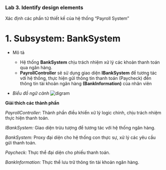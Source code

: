 
### Lab 3. Identify design elements ###
Xác định các phần tử thiết kế của hệ thống “Payroll System”

# 1. Subsystem: BankSystem
* Mô tả
     - Hệ thống **BankSystem** chịu trách nhiệm xử lý các khoản thanh toán qua ngân hàng.
     - **PayrollController** sẽ sử dụng giao diện **IBankSystem** để tương tác với hệ thống, thực hiện gửi thông tin thanh toán (Paycheck) đến thông tin tài khoản ngân hàng **(BankInformation)** của nhân viên

* *Biểu đồ ngữ cảnh*
  ![digram](https://www.planttext.com/api/plantuml/png/h591JiCm4Bpx5QjUsaf4lKTHL84uv5QH5opEjhNYs97NgOY0bt7WINo1s4bf85SkbhqpdfbT--lZSyyUdUyQBRXMfaM73RGeQpnHwNjDu4XwD2TDGgpXmHhlh0QfaJc50_R3IKzLJKv4O5c7B9FZ8S_XLG3iTk0wCpX5ucOhteDyOJov8qfAeRX7KvSzUsg4kfRdrIW3K55hMVaD3fxoJBAEgUBk3eQBDjn88Qo5ELhNe5VMR5EuM5MDhcNtpAFamTcNVYHFrcC_CzSiunzw6-XJG_-IvD5uvVjnkiItOKQHmPeY7Xq7_YtRJ6_1MiCJwGZnMRKibc-J9FclmQQmgbHuzcjB3340mqNXIiofsLkIpCSrnuBiDVi2-9DQY3sPAlp2Rm000F__0m00)


 
**Giải thích các thành phần**

*PayrollController*: Thành phần điều khiển xử lý logic chính, chịu trách nhiệm thực hiện thanh toán.</p>
*IBankSystem:* Giao diện trừu tượng để tương tác với hệ thống ngân hàng.</p>
*BankSystem:* Proxy đại diện cho hệ thống con thực sự, xử lý các yêu cầu gửi thanh toán.</p>
*Paycheck:* Thực thể đại diện cho phiếu thanh toán.</p>
*BankInformation:* Thực thể lưu trữ thông tin tài khoản ngân hàng.</p>
